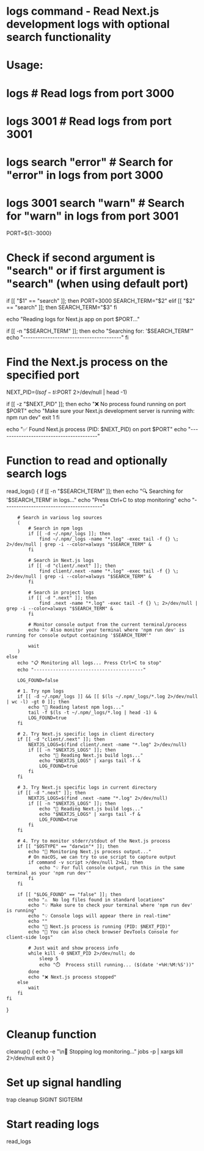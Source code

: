 # logs command - Read Next.js development logs with optional search functionality
# Usage: 
#   logs                    # Read logs from port 3000
#   logs 3001               # Read logs from port 3001  
#   logs search "error"     # Search for "error" in logs from port 3000
#   logs 3001 search "warn" # Search for "warn" in logs from port 3001

PORT=${1:-3000}

# Check if second argument is "search" or if first argument is "search" (when using default port)
if [[ "$1" == "search" ]]; then
    PORT=3000
    SEARCH_TERM="$2"
elif [[ "$2" == "search" ]]; then
    SEARCH_TERM="$3"
fi

echo "Reading logs for Next.js app on port $PORT..."

if [[ -n "$SEARCH_TERM" ]]; then
    echo "Searching for: '$SEARCH_TERM'"
    echo "----------------------------------------"
fi

# Find the Next.js process on the specified port
NEXT_PID=$(lsof -ti :$PORT 2>/dev/null | head -1)

if [[ -z "$NEXT_PID" ]]; then
    echo "❌ No process found running on port $PORT"
    echo "Make sure your Next.js development server is running with: npm run dev"
    exit 1
fi

echo "✅ Found Next.js process (PID: $NEXT_PID) on port $PORT"
echo "----------------------------------------"

# Function to read and optionally search logs
read_logs() {
    if [[ -n "$SEARCH_TERM" ]]; then
        echo "🔍 Searching for '$SEARCH_TERM' in logs..."
        echo "Press Ctrl+C to stop monitoring"
        echo "----------------------------------------"
        
        # Search in various log sources
        (
            # Search in npm logs
            if [[ -d ~/.npm/_logs ]]; then
                find ~/.npm/_logs -name "*.log" -exec tail -f {} \; 2>/dev/null | grep -i --color=always "$SEARCH_TERM" &
            fi
            
            # Search in Next.js logs
            if [[ -d "client/.next" ]]; then
                find client/.next -name "*.log" -exec tail -f {} \; 2>/dev/null | grep -i --color=always "$SEARCH_TERM" &
            fi
            
            # Search in project logs
            if [[ -d ".next" ]]; then
                find .next -name "*.log" -exec tail -f {} \; 2>/dev/null | grep -i --color=always "$SEARCH_TERM" &
            fi
            
            # Monitor console output from the current terminal/process
            echo "💡 Also monitor your terminal where 'npm run dev' is running for console output containing '$SEARCH_TERM'"
            
            wait
        )
    else
        echo "📋 Monitoring all logs... Press Ctrl+C to stop"
        echo "----------------------------------------"
        
        LOG_FOUND=false
        
        # 1. Try npm logs
        if [[ -d ~/.npm/_logs ]] && [[ $(ls ~/.npm/_logs/*.log 2>/dev/null | wc -l) -gt 0 ]]; then
            echo "📄 Reading latest npm logs..."
            tail -f $(ls -t ~/.npm/_logs/*.log | head -1) &
            LOG_FOUND=true
        fi
        
        # 2. Try Next.js specific logs in client directory
        if [[ -d "client/.next" ]]; then
            NEXTJS_LOGS=$(find client/.next -name "*.log" 2>/dev/null)
            if [[ -n "$NEXTJS_LOGS" ]]; then
                echo "📄 Reading Next.js build logs..."
                echo "$NEXTJS_LOGS" | xargs tail -f &
                LOG_FOUND=true
            fi
        fi
        
        # 3. Try Next.js specific logs in current directory
        if [[ -d ".next" ]]; then
            NEXTJS_LOGS=$(find .next -name "*.log" 2>/dev/null)
            if [[ -n "$NEXTJS_LOGS" ]]; then
                echo "📄 Reading Next.js build logs..."
                echo "$NEXTJS_LOGS" | xargs tail -f &
                LOG_FOUND=true
            fi
        fi
        
        # 4. Try to monitor stderr/stdout of the Next.js process
        if [[ "$OSTYPE" == "darwin"* ]]; then
            echo "📄 Monitoring Next.js process output..."
            # On macOS, we can try to use script to capture output
            if command -v script >/dev/null 2>&1; then
                echo "💡 For full console output, run this in the same terminal as your 'npm run dev'"
            fi
        fi
        
        if [[ "$LOG_FOUND" == "false" ]]; then
            echo "⚠️  No log files found in standard locations"
            echo "💡 Make sure to check your terminal where 'npm run dev' is running"
            echo "💡 Console logs will appear there in real-time"
            echo ""
            echo "📍 Next.js process is running (PID: $NEXT_PID)"
            echo "📍 You can also check browser DevTools Console for client-side logs"
            
            # Just wait and show process info
            while kill -0 $NEXT_PID 2>/dev/null; do
                sleep 5
                echo "⏱️  Process still running... ($(date '+%H:%M:%S'))"
            done
            echo "❌ Next.js process stopped"
        else
            wait
        fi
    fi
}

# Cleanup function
cleanup() {
    echo -e "\n👋 Stopping log monitoring..."
    jobs -p | xargs kill 2>/dev/null
    exit 0
}

# Set up signal handling
trap cleanup SIGINT SIGTERM

# Start reading logs
read_logs